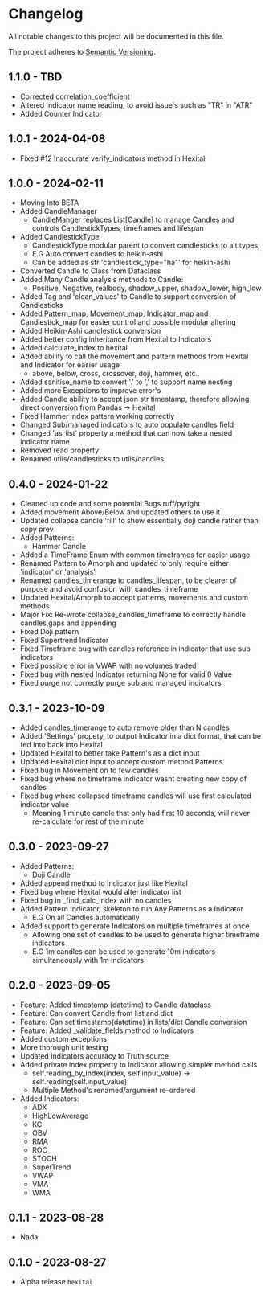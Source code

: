 # Changelog

All notable changes to this project will be documented in this file.

The project adheres to [Semantic Versioning](https://semver.org/spec/v2.0.0.html).

## 1.1.0 - TBD
- Corrected correlation_coefficient
- Altered Indicator name reading, to avoid issue's such as "TR" in "ATR" 
- Added Counter Indicator

## 1.0.1 - 2024-04-08
- Fixed #12 Inaccurate verify_indicators method in Hexital

## 1.0.0 - 2024-02-11
- Moving Into BETA
- Added CandleManager
  - CandleManger replaces List[Candle] to manage Candles and controls CandlestickTypes, timeframes and lifespan
- Added CandlestickType
  - CandlestickType modular parent to convert candlesticks to alt types,
  - E.G Auto convert candles to heikin-ashi
  - Can be added as str 'candlestick_type="ha"' for heikin-ashi
- Converted Candle to Class from Dataclass
- Added Many Candle analysis methods to Candle:
  - Positive, Negative, realbody, shadow_upper, shadow_lower, high_low
- Added Tag and 'clean_values' to Candle to support conversion of Candlesticks
- Added Pattern_map, Movement_map, Indicator_map and Candlestick_map for easier control and possible modular altering
- Added Heikin-Ashi candlestick conversion
- Added better config inheritance from Hexital to Indicators
- Added calculate_index to hexital
- Added ability to call the movement and pattern methods from Hexital and Indicator for easier usage
  - above, below, cross, crossover, doji, hammer, etc..
- Added sanitise_name to convert '.' to ',' to support name nesting
- Added more Exceptions to improve error's
- Added Candle ability to accept json str timestamp, therefore allowing direct conversion from Pandas -> Hexital
- Fixed Hammer index pattern working correctly
- Changed Sub/managed indicators to auto populate candles field
- Changed 'as_list' property a method that can now take a nested indicator name
- Removed read property
- Renamed utils/candlesticks to utils/candles

## 0.4.0 - 2024-01-22
- Cleaned up code and some potential Bugs ruff/pyright
- Added movement Above/Below and updated others to use it
- Updated collapse candle 'fill' to show essentially doji candle rather than copy prev
- Added Patterns:
  - Hammer Candle
- Added a TimeFrame Enum with common timeframes for easier usage
- Renamed Pattern to Amorph and updated to only require either 'indicator' or 'analysis'
- Renamed candles_timerange to candles_lifespan, to be clearer of purpose and avoid confusion with candles_timeframe
- Updated Hexital/Amorph to accept patterns, movements and custom methods
- Major Fix: Re-wrote collapse_candles_timeframe to correctly handle candles,gaps and appending
- Fixed Doji pattern
- Fixed Supertrend Indicator
- Fixed Timeframe bug with candles reference in indicator that use sub indicators
- Fixed possible error in VWAP with no volumes traded
- Fixed bug with nested Indicator returning None for valid 0 Value
- Fixed purge not correctly purge sub and managed indicators

## 0.3.1 - 2023-10-09
- Added candles_timerange to auto remove older than N candles
- Added 'Settings' propety, to output Indicator in a dict format, that can be fed into back into Hexital
- Updated Hexital to better take Pattern's as a dict input
- Updated Hexital dict input to accept custom method Patterns
- Fixed bug in Movement on to few candles
- Fixed bug where no timeframe indicator wasnt creating new copy of candles
- Fixed bug where collapsed timeframe candles will use first calculated indicator value
  - Meaning 1 minute candle that only had first 10 seconds,  will never re-calculate for rest of the minute

## 0.3.0 - 2023-09-27
- Added Patterns:
  - Doji Candle
- Added append method to Indicator just like Hexital
- Fixed bug where Hexital would alter indicator list
- Fixed bug in _find_calc_index with no candles
- Added Pattern Indicator, skeleton to run Any Patterns as a Indicator
  - E.G On all Candles automatically
- Added support to generate Indicators on multiple timeframes at once
  - Allowing one set of candles to be used to generate higher timeframe indicators
  - E.G 1m candles can be used to generate 10m indicators simultaneously with 1m indicators

## 0.2.0 - 2023-09-05
- Feature: Added timestamp (datetime) to Candle dataclass
- Feature: Can convert Candle from list and dict
- Feature: Can set timestamp(datetime) in lists/dict Candle conversion
- Feature: Added _validate_fields method to Indicators
- Added custom exceptions
- More thorough unit testing
- Updated Indicators accuracy to Truth source
- Added private index property to Indicator allowing simpler method calls
  - self.reading_by_index(index, self.input_value) -> self.reading(self.input_value)
  - Multiple Method's renamed/argument re-ordered
- Added Indicators:
  - ADX
  - HighLowAverage
  - KC
  - OBV
  - RMA
  - ROC
  - STOCH
  - SuperTrend
  - VWAP
  - VMA
  - WMA
  
## 0.1.1 - 2023-08-28
- Nada

## 0.1.0 - 2023-08-27
- Alpha release `hexital`
